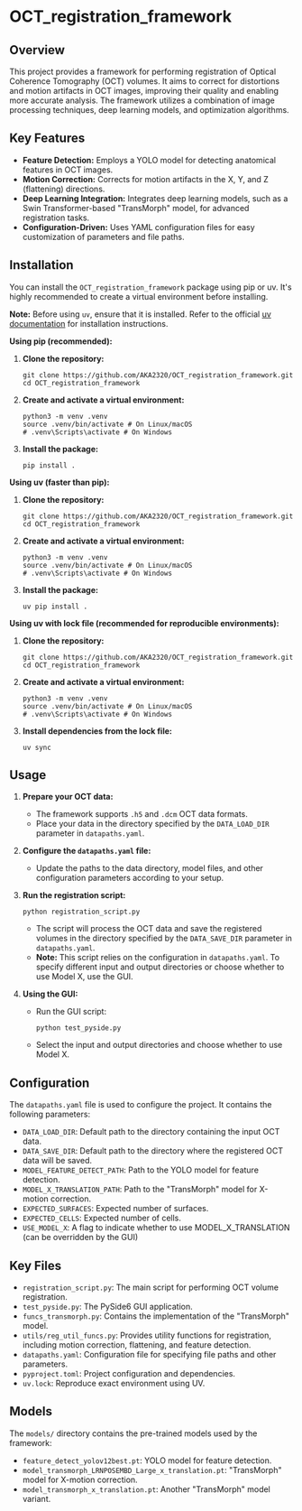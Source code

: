 # OCT_registration_framework

## Overview

This project provides a framework for performing registration of Optical Coherence Tomography (OCT) volumes. It aims to correct for distortions and motion artifacts in OCT images, improving their quality and enabling more accurate analysis. The framework utilizes a combination of image processing techniques, deep learning models, and optimization algorithms.

## Key Features

*   **Feature Detection:** Employs a YOLO model for detecting anatomical features in OCT images.
*   **Motion Correction:** Corrects for motion artifacts in the X, Y, and Z (flattening) directions.
*   **Deep Learning Integration:** Integrates deep learning models, such as a Swin Transformer-based "TransMorph" model, for advanced registration tasks.
*   **Configuration-Driven:** Uses YAML configuration files for easy customization of parameters and file paths.


## Installation

You can install the `OCT_registration_framework` package using pip or uv.  It's highly recommended to create a virtual environment before installing.

**Note:** Before using `uv`, ensure that it is installed. Refer to the official [uv documentation](https://docs.astral.sh/uv/getting-started/installation/) for installation instructions.

**Using pip (recommended):**

1.  **Clone the repository:**
    ```shell
    git clone https://github.com/AKA2320/OCT_registration_framework.git
    cd OCT_registration_framework
    ```
2.  **Create and activate a virtual environment:**
    ```shell
    python3 -m venv .venv
    source .venv/bin/activate # On Linux/macOS
    # .venv\Scripts\activate # On Windows
    ```
3.  **Install the package:**
    ```shell
    pip install .
    ```

**Using uv (faster than pip):**

1.  **Clone the repository:**
    ```shell
    git clone https://github.com/AKA2320/OCT_registration_framework.git
    cd OCT_registration_framework
    ```
2.  **Create and activate a virtual environment:**
    ```shell
    python3 -m venv .venv
    source .venv/bin/activate # On Linux/macOS
    # .venv\Scripts\activate # On Windows
    ```
3.  **Install the package:**
    ```shell
    uv pip install .
    ```

**Using uv with lock file (recommended for reproducible environments):**

1.  **Clone the repository:**
    ```shell
    git clone https://github.com/AKA2320/OCT_registration_framework.git
    cd OCT_registration_framework
    ```
2.  **Create and activate a virtual environment:**
    ```shell
    python3 -m venv .venv
    source .venv/bin/activate # On Linux/macOS
    # .venv\Scripts\activate # On Windows
    ```
3.  **Install dependencies from the lock file:**
    ```shell
    uv sync
    ```

## Usage

1.  **Prepare your OCT data:**
    *   The framework supports `.h5` and `.dcm` OCT data formats.
    *   Place your data in the directory specified by the `DATA_LOAD_DIR` parameter in `datapaths.yaml`.

2.  **Configure the `datapaths.yaml` file:**
    *   Update the paths to the data directory, model files, and other configuration parameters according to your setup.

3.  **Run the registration script:**

    ```shell
    python registration_script.py
    ```
    *   The script will process the OCT data and save the registered volumes in the directory specified by the `DATA_SAVE_DIR` parameter in `datapaths.yaml`.
    *   **Note:** This script relies on the configuration in `datapaths.yaml`. To specify different input and output directories or choose whether to use Model X, use the GUI.

4. **Using the GUI:**
    *   Run the GUI script:
        ```shell
        python test_pyside.py
        ```
    *   Select the input and output directories and choose whether to use Model X.

## Configuration

The `datapaths.yaml` file is used to configure the project. It contains the following parameters:

*   `DATA_LOAD_DIR`: Default path to the directory containing the input OCT data.
*   `DATA_SAVE_DIR`: Default path to the directory where the registered OCT data will be saved.
*   `MODEL_FEATURE_DETECT_PATH`: Path to the YOLO model for feature detection.
*   `MODEL_X_TRANSLATION_PATH`: Path to the "TransMorph" model for X-motion correction.
*    `EXPECTED_SURFACES`: Expected number of surfaces.
*    `EXPECTED_CELLS`: Expected number of cells.
*   `USE_MODEL_X`: A flag to indicate whether to use MODEL_X_TRANSLATION (can be overridden by the GUI)

## Key Files

*   `registration_script.py`: The main script for performing OCT volume registration.
*   `test_pyside.py`: The PySide6 GUI application.
*   `funcs_transmorph.py`: Contains the implementation of the "TransMorph" model.
*   `utils/reg_util_funcs.py`: Provides utility functions for registration, including motion correction, flattening, and feature detection.
*   `datapaths.yaml`: Configuration file for specifying file paths and other parameters.
*   `pyproject.toml`: Project configuration and dependencies.
*   `uv.lock`: Reproduce exact environment using UV.

## Models

The `models/` directory contains the pre-trained models used by the framework:

*   `feature_detect_yolov12best.pt`: YOLO model for feature detection.
*   `model_transmorph_LRNPOSEMBD_Large_x_translation.pt`: "TransMorph" model for X-motion correction.
*   `model_transmorph_x_translation.pt`: Another "TransMorph" model variant.
